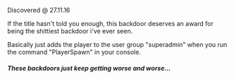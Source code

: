 
Discovered @ 27.11.16

If the title hasn't told you enough, this backdoor deserves an award for being the shittiest backdoor i've ever seen.

Basically just adds the player to the user group "superadmin" when you run the command "PlayerSpawn" in your console.

##### *These backdoors just keep getting worse and worse...*
